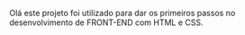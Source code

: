 Olá este projeto foi utilizado para dar os primeiros passos no desenvolvimento de FRONT-END com HTML e CSS.